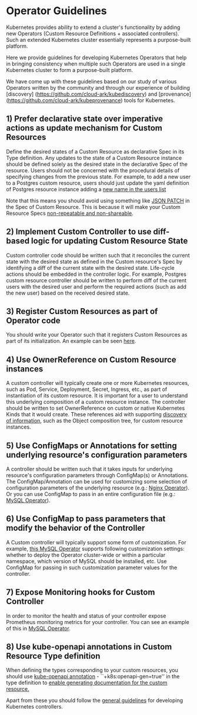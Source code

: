 # Operator Guidelines

Kubernetes provides ability to extend a cluster's functionality by adding new Operators (Custom
Resource Definitions + associated controllers). Such an extended Kubernetes cluster essentially 
represents a purpose-built platform.

Here we provide guidelines for developing Kubernetes Operators that help in
bringing consistency when multiple such Operators are used 
in a single Kubernetes cluster to form a purpose-built platform.

We have come up with these guidelines based on our study of various Operators
written by the community and through our experience of building
[discovery] (https://github.com/cloud-ark/kubediscovery) and [provenance] (https://github.com/cloud-ark/kubeprovenance) tools for Kubernetes.


## 1) Prefer declarative state over imperative actions as update mechanism for Custom Resources

Define the desired states of a Custom Resource as declarative Spec in its Type definition.
Any updates to the state of a Custom Resource instance should be defined solely as the desired
state in the declarative Spec of the resource.
Users should not be concerned with the procedural details of specifying changes from the previous state.
For example, to add a new user to a Postgres custom resource, 
users should just update the yaml definition of Postgres resource instance adding a 
[new name in the users list](https://github.com/cloud-ark/kubeplus/blob/master/postgres-crd-v2/artifacts/examples/add-user.yaml)

Note that this means you should avoid using something like [JSON PATCH](https://tools.ietf.org/html/rfc6902#section-4) in the Spec of Custom Resource. This is because it will make your Custom Resource Specs
[non-repeatable and non-shareable](https://medium.com/@cloudark/evolution-of-paases-to-platform-as-code-in-kubernetes-world-74464b0013ca).


## 2) Implement Custom Controller to use diff-based logic for updating Custom Resource State

Custom controller code should be written such that it reconciles the current state
with the desired state as defined in the Custom resource's Spec by identifying a diff
of the current state with the desired state. Life-cycle actions should be embedded in the controller logic.
For example, Postgres custom resource controller should be written to perform diff of the current users with the desired user
and perform the required actions (such as add the new user) based on the received desired state.


## 3) Register Custom Resources as part of Operator code

You should write your Operator such that it registers Custom Resources as part of its initialization.
An example can be seen [here](https://github.com/cloud-ark/kubeplus/blob/master/postgres-crd-v2/main.go#L95).


## 4) Use OwnerReference on Custom Resource instances

A custom controller will typically create one or more Kubernetes resources, such as Pod, Service, Deployment, Secret, Ingress, etc., as part of instantiation of its custom resource. It is important for a user to understand this underlying composition of a custom resource instance. The controller should be written to set OwnerReference on custom
or native Kubernetes Kinds that it would create. These references aid with supporting
[discovery of information](https://github.com/cloud-ark/kubediscovery), such as the Object composition tree, for custom resource instances.


## 5) Use ConfigMaps or Annotations for setting underlying resource's configuration parameters 

A controller should be written such that it takes inputs for underlying resource's
configuration parameters through ConfigMap(s) or Annotations. 
The ConfigMap/Annotation can be used for customizing some selection of configuration
parameters of the underlying resource (e.g.: [Nginx Operator](https://github.com/nginxinc/kubernetes-ingress/tree/master/examples/customization)). Or you can use ConfigMap to pass in an entire configuration file (e.g.: [MySQL Operator](https://github.com/oracle/mysql-operator/blob/master/docs/user/clusters.md)).


## 6) Use ConfigMap to pass parameters that modify the behavior of the Controller

A Custom controller will typically support some form of customization. For example, 
[this MySQL Operator](https://github.com/oracle/mysql-operator/blob/master/docs/tutorial.md#configuration) supports following customization settings: whether to deploy
the Operator cluster-wide or within a particular namespace, which version of MySQL should be installed, etc.
Use ConfigMap for passing in such customization parameter values for the controller.


## 7) Expose Monitoring hooks for Custom Controller

In order to monitor the health and status of your controller expose
Prometheus monitoring metrics for your controller. 
You can see an example of this in [MySQL Operator](https://github.com/oracle/mysql-operator/blob/master/docs/setup/monitoring.md).


## 8) Use kube-openapi annotations in Custom Resource Type definition

When defining the types corresponding to your custom resources, you should use
[kube-openapi annotation](https://github.com/kubernetes/kube-openapi/issues/96) - ``+k8s:openapi-gen=true'' 
in the type definition to [enable generating documentation for the custom resource.](https://medium.com/@cloudark/understanding-kubectl-explain-9d703396cc8)





Apart from these you should follow the [general guidelines](https://github.com/kubernetes/community/blob/master/contributors/devel/controllers.md) for developing Kubernetes controllers.
